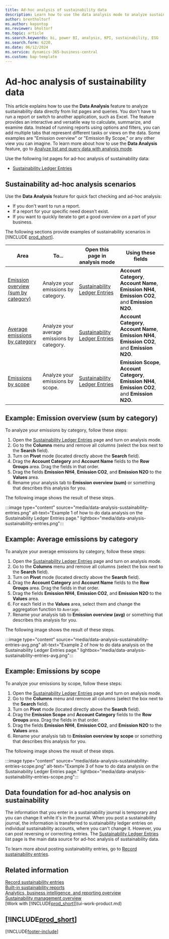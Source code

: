 ```yaml
---
title: Ad-hoc analysis of sustainability data
description: Learn how to use the data analysis mode to analyze sustainability data.
author: brentholtorf
ms.author: kepontop
ms.reviewer: bholtorf
ms.topic: article
ms.search.keywords: bi, power BI, analysis, KPI, sustainability, ESG
ms.search.form: 6220,
ms.date: 06/12/2024
ms.service: dynamics-365-business-central
ms.custom: bap-template
---
```


# Ad-hoc analysis of sustainability data

This article explains how to use the **Data Analysis** feature to analyze sustainability data directly from list pages and queries. You don't have to run a report or switch to another application, such as Excel. The feature provides an interactive and versatile way to calculate, summarize, and examine data. Instead of running reports using options and filters, you can add multiple tabs that represent different tasks or views on the data. Some examples are "Emission overview" or "Emission By Scope," or any other view you can imagine. To learn more about how to use the **Data Analysis** feature, go to [Analyze list and query data with analysis mode](analysis-mode.md).

Use the following list pages for ad-hoc analysis of sustainability data:

- [Sustainability Ledger Entries](https://businesscentral.dynamics.com/?page=6220&layout=analysis)

## Sustainability ad-hoc analysis scenarios

Use the **Data Analysis** feature for quick fact checking and ad-hoc analysis:

- If you don't want to run a report.
- If a report for your specific need doesn't exist.
- If you want to quickly iterate to get a good overview on a part of your business.

The following sections provide examples of sustainability scenarios in [!INCLUDE [prod_short](includes/prod_short.md)].

| Area | To... | Open this page in analysis mode | Using these fields |
| ---- | ----- | ------------------------------- |------------------- |
| [Emission overview (sum by category)](#example-emission-overview-sum-by-category) | Analyze your emissions by category. | [Sustainability Ledger Entries](https://businesscentral.dynamics.com/?page=6220&layout=analysis) | **Account Category**, **Account Name**, **Emission NH4**, **Emission CO2**, and **Emission N2O**.|
| [Average emissions by category](#example-average-emissions-by-category) | Analyze your average emissions by category. | [Sustainability Ledger Entries](https://businesscentral.dynamics.com/?page=6220&layout=analysis) | **Account Category**, **Account Name**, **Emission NH4**, **Emission CO2**, and **Emission N2O**.|
| [Emissions by scope](#example-emissions-by-scope) | Analyze your emissions by scope. | [Sustainability Ledger Entries](https://businesscentral.dynamics.com/?page=6220&layout=analysis) | **Emission Scope**, **Account Category**, **Emission NH4**, **Emission CO2**, and **Emission N2O**.|

## Example: Emission overview (sum by category)

To analyze your emissions by category, follow these steps:

1. Open the [Sustainability Ledger Entries](https://businesscentral.dynamics.com/?page=6220&layout=analysis) page and turn on analysis mode.
1. Go to the **Columns** menu and remove all columns (select the box next to the **Search** field).
1. Turn on **Pivot** mode (located directly above the **Search** field).
1. Drag the **Account Category** and **Account Name** fields to the **Row Groups** area. Drag the fields in that order.
1. Drag the fields **Emission NH4**, **Emission CO2**, and **Emission N2O** to the **Values** area.
1. Rename your analysis tab to **Emission overview (sum)** or something that describes this analysis for you.

The following image shows the result of these steps.

:::image type="content" source="media/data-analysis-sustainability-entries.png" alt-text="Example 1 of how to do data analysis on the Sustainability Ledger Entries page." lightbox="media/data-analysis-sustainability-entries.png":::

## Example: Average emissions by category

To analyze your average emissions by category, follow these steps:

1. Open the [Sustainability Ledger Entries](https://businesscentral.dynamics.com/?page=6220&layout=analysis) page and turn on analysis mode.
1. Go to the **Columns** menu and remove all columns (select the box next to the **Search** field).
1. Turn on **Pivot** mode (located directly above the **Search** field).
1. Drag the **Account Category** and **Account Name** fields to the **Row Groups** area. Drag the fields in that order.
1. Drag the fields **Emission NH4**, **Emission CO2**, and **Emission N2O** to the **Values** area.
1. For each field in the **Values** area, select them and change the aggregation function to `Average`.
1. Rename your analysis tab to **Emission overview (avg)** or something that describes this analysis for you.

The following image shows the result of these steps.

:::image type="content" source="media/data-analysis-sustainability-entries-avg.png" alt-text="Example 2 of how to do data analysis on the Sustainability Ledger Entries page." lightbox="media/data-analysis-sustainability-entries-avg.png":::

## Example: Emissions by scope

To analyze your emissions by scope, follow these steps:

1. Open the [Sustainability Ledger Entries](https://businesscentral.dynamics.com/?page=6220&layout=analysis) page and turn on analysis mode.
1. Go to the **Columns** menu and remove all columns (select the box next to the **Search** field).
1. Turn on **Pivot** mode (located directly above the **Search** field).
1. Drag the **Emission Scope** and **Account Category** fields to the **Row Groups** area. Drag the fields in that order.
1. Drag the fields **Emission NH4**, **Emission CO2**, and **Emission N2O** to the **Values** area.
1. Rename your analysis tab to **Emission overview by scope** or something that describes this analysis for you.

The following image shows the result of these steps.

:::image type="content" source="media/data-analysis-sustainability-entries-scope.png" alt-text="Example 3 of how to do data analysis on the Sustainability Ledger Entries page." lightbox="media/data-analysis-sustainability-entries-scope.png":::

## Data foundation for ad-hoc analysis on sustainability

The information that you enter in a sustainability journal is temporary and you can change it while it's in the journal. When you post a sustainability journal, the information is transferred to sustainability ledger entries on individual sustainability accounts, where you can't change it. However, you can post reversing or correcting entries. The [Sustainability Ledger Entries](https://businesscentral.dynamics.com/?page=6220) list page is the main data source for ad-hoc analysis of sustainability data.

To learn more about posting sustainability entries, go to [Record sustainability entries](finance-sustainability-journal.md).

## Related information

[Record sustainability entries](finance-sustainability-journal.md)  
[Built-in sustainability reports](sustainability-reports.md)   
[Analytics, business intelligence, and reporting overview](reports-bi-reporting.md)  
[Sustainability management overview](finance-manage-sustainability.md)   
[Work with [!INCLUDE[prod_short](includes/prod_short.md)]](ui-work-product.md)  

## [!INCLUDE[prod_short](includes/free_trial_md.md)]  

[!INCLUDE[footer-include](includes/footer-banner.md)]
